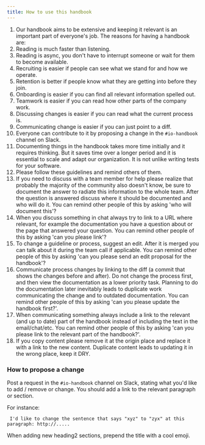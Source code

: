 ```yaml
---
title: How to use this handbook
---
```


1. Our handbook aims to be extensive and keeping it relevant is an important part of everyone's job. The reasons for having a handbook are:
1. Reading is much faster than listening.
1. Reading is async, you don't have to interrupt someone or wait for them to become available.
1. Recruiting is easier if people can see what we stand for and how we operate.
1. Retention is better if people know what they are getting into before they join.
1. Onboarding is easier if you can find all relevant information spelled out.
1. Teamwork is easier if you can read how other parts of the company work.
1. Discussing changes is easier if you can read what the current process is.
1. Communicating change is easier if you can just point to a diff.
1. Everyone can contribute to it by proposing a change in the `#io-handbook` channel on Slack.
1. Documenting things in the handbook takes more time initially and it requires thinking. But it saves time over a longer period and it is essential to scale and adapt our organization. It is not unlike writing tests for your software.
1. Please follow these guidelines and remind others of them.
1. If you need to discuss with a team member for help please realize that probably the majority of the community also doesn't know, be sure to document the answer to radiate this information to the whole team. After the question is answered discuss where it should be documented and who will do it. You can remind other people of this by asking 'who will document this'?
1. When you discuss something in chat always try to link to a URL where relevant, for example the documentation you have a question about or the page that answered your question. You can remind other people of this by asking 'can you please link'?
1. To change a guideline or process, suggest an edit. After it is merged you can talk about it during the team call if applicable. You can remind other people of this by asking 'can you please send an edit proposal for the handbook'?
1. Communicate process changes by linking to the diff (a commit that shows the changes before and after). Do not change the process first, and then view the documentation as a lower priority task. Planning to do the documentation later inevitably leads to duplicate work communicating the change and to outdated documentation. You can remind other people of this by asking 'can you please update the handbook first?'.
1. When communicating something always include a link to the relevant (and up to date) part of the handbook instead of including the text in the email/chat/etc. You can remind other people of this by asking 'can you please link to the relevant part of the handbook?'.
1. If you copy content please remove it at the origin place and replace it with a link to the new content. Duplicate content leads to updating it in the wrong place, keep it DRY.

### How to propose a change

Post a request in the `#io-handbook` channel on Slack, stating what you'd like to add / remove or change. You should add a link to the relevant paragraph or section.

For instance:

```
 I'd like to change the sentence that says "xyz" to "zyx" at this paragraph: http://.....
```

When adding new heading2 sections, prepend the title with a cool emoji.
